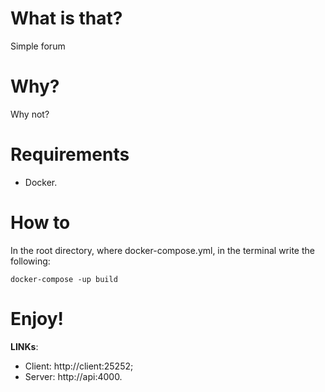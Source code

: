 # What is that?
Simple forum
# Why?
Why not?
# Requirements
- Docker.
# How to
In the root directory, where docker-compose.yml, in the terminal write the following:<br />
```console
docker-compose -up build
```
# Enjoy!
**LINKs**:
- Client: http://client:25252;
- Server:  http://api:4000.
